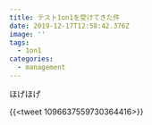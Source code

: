 ```yaml
---
title: テスト1on1を受けてきた件
date: 2019-12-17T12:58:42.376Z
image: ''
tags:
  - 1on1
categories:
  - management
---
```

ほげほげ

{{<tweet 1096637559730364416>}}
